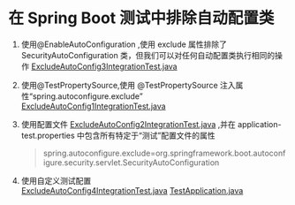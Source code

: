 # 在 Spring Boot 测试中排除自动配置类
1. 使用@EnableAutoConfiguration ,使用 exclude 属性排除了 SecurityAutoConfiguration 类，但我们可以对任何自动配置类执行相同的操作
    [ExcludeAutoConfig3IntegrationTest.java](src%2Ftest%2Fjava%2Fexclude%2FExcludeAutoConfig3IntegrationTest.java)
2. 使用@TestPropertySource,使用 @TestPropertySource 注入属性“spring.autoconfigure.exclude”
       [ExcludeAutoConfig1IntegrationTest.java](src%2Ftest%2Fjava%2Fexclude%2FExcludeAutoConfig1IntegrationTest.java)
3.  使用配置文件 
    [ExcludeAutoConfig2IntegrationTest.java](src%2Ftest%2Fjava%2Fexclude%2FExcludeAutoConfig2IntegrationTest.java)
    ,并在 application-test.properties 中包含所有特定于“测试”配置文件的属性 
    > spring.autoconfigure.exclude=org.springframework.boot.autoconfigure.security.servlet.SecurityAutoConfiguration 

4. 使用自定义测试配置   
    [ExcludeAutoConfig4IntegrationTest.java](src%2Ftest%2Fjava%2Fexclude%2FExcludeAutoConfig4IntegrationTest.java)
    [TestApplication.java](src%2Ftest%2Fjava%2Fexclude%2FTestApplication.java)
